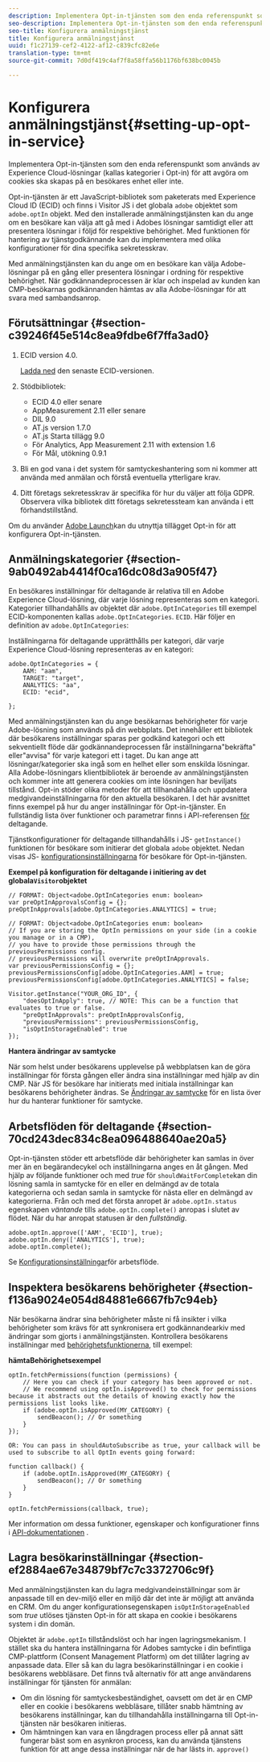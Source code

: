 ```yaml
---
description: Implementera Opt-in-tjänsten som den enda referenspunkt som används av Experience Cloud-lösningar (kallas kategorier i Opt-in) för att avgöra om cookies ska skapas på en besökares enhet eller inte.
seo-description: Implementera Opt-in-tjänsten som den enda referenspunkt som används av Experience Cloud-lösningar (kallas kategorier i Opt-in) för att avgöra om cookies ska skapas på en besökares enhet eller inte.
seo-title: Konfigurera anmälningstjänst
title: Konfigurera anmälningstjänst
uuid: f1c27139-cef2-4122-af12-c839cfc82e6e
translation-type: tm+mt
source-git-commit: 7d0df419c4af7f8a58ffa56b1176bf638bc0045b

---
```



# Konfigurera anmälningstjänst{#setting-up-opt-in-service}

Implementera Opt-in-tjänsten som den enda referenspunkt som används av Experience Cloud-lösningar (kallas kategorier i Opt-in) för att avgöra om cookies ska skapas på en besökares enhet eller inte.

Opt-in-tjänsten är ett JavaScript-bibliotek som paketerats med Experience Cloud ID (ECID) och finns i Visitor JS i det globala `adobe` objektet som `adobe.optIn` objekt. Med den installerade anmälningstjänsten kan du ange om en besökare kan välja att gå med i Adobes lösningar samtidigt eller att presentera lösningar i följd för respektive behörighet. Med funktionen för hantering av tjänstgodkännande kan du implementera med olika konfigurationer för dina specifika sekretesskrav.

Med anmälningstjänsten kan du ange om en besökare kan välja Adobe-lösningar på en gång eller presentera lösningar i ordning för respektive behörighet. När godkännandeprocessen är klar och inspelad av kunden kan CMP-besökarnas godkännanden hämtas av alla Adobe-lösningar för att svara med sambandsanrop.

## Förutsättningar {#section-c39246f45e514c8ea9fdbe6f7ffa3ad0}

1. ECID version 4.0.

   [Ladda ned](https://github.com/Adobe-Marketing-Cloud/id-service/releases) den senaste ECID-versionen.

1. Stödbibliotek:

   * ECID 4.0 eller senare
   * AppMeasurement 2.11 eller senare
   * DIL 9.0
   * AT.js version 1.7.0
   * AT.js Starta tillägg 9.0
   * För Analytics, App Measurement 2.11 with extension 1.6
   * För Mål, utökning 0.9.1

1. Bli en god vana i det system för samtyckeshantering som ni kommer att använda med anmälan och förstå eventuella ytterligare krav.

   <!--
   For IAB, see here for additional pre-reqs.
   -->

1. Ditt företags sekretesskrav är specifika för hur du väljer att följa GDPR. Observera vilka bibliotek ditt företags sekretessteam kan använda i ett förhandstillstånd.

Om du använder [Adobe Launch](https://docs.adobelaunch.com/)kan du utnyttja tillägget [](../../implementation-guides/opt-in-service/launch.md) Opt-in för att konfigurera Opt-in-tjänsten.

## Anmälningskategorier {#section-9ab0492ab4414f0ca16dc08d3a905f47}

En besökares inställningar för deltagande är relativa till en Adobe Experience Cloud-lösning, där varje lösning representeras som en kategori. Kategorier tillhandahålls av objektet där `adobe.OptInCategories` till exempel ECID-komponenten kallas `adobe.OptInCategories`. `ECID`. Här följer en definition av `adobe.OptInCategories`:

Inställningarna för deltagande upprätthålls per kategori, där varje Experience Cloud-lösning representeras av en kategori:

```
adobe.OptInCategories = { 
    AAM: "aam", 
    TARGET: "target",  
    ANALYTICS: "aa", 
    ECID: "ecid", 
     
};
```

Med anmälningstjänsten kan du ange besökarnas behörigheter för varje Adobe-lösning som används på din webbplats. Det innehåller ett bibliotek där besökarens inställningar sparas per godkänd kategori och ett sekventiellt flöde där godkännandeprocessen får inställningarna&quot;bekräfta&quot; eller&quot;avvisa&quot; för varje kategori ett i taget. Du kan ange att lösningar/kategorier ska ingå som en helhet eller som enskilda lösningar.
Alla Adobe-lösningars klientbibliotek är beroende av anmälningstjänsten och kommer inte att generera cookies om inte lösningen har beviljats tillstånd. Opt-in stöder olika metoder för att tillhandahålla och uppdatera medgivandeinställningarna för den aktuella besökaren. I det här avsnittet finns exempel på hur du anger inställningar för Opt-in-tjänster. En fullständig lista över funktioner och parametrar finns i API-referensen [för](../../implementation-guides/opt-in-service/api.md#reference-4f30152333dd4990ab10c1b8b82fc867) deltagande.

Tjänstkonfigurationer för deltagande tillhandahålls i JS- `getInstance()` funktionen för besökare som initierar det globala `adobe` objektet. Nedan visas JS- [konfigurationsinställningarna](../../implementation-guides/opt-in-service/api.md#section-d66018342baf401389f248bb381becbf) för besökare för Opt-in-tjänsten.

**Exempel på konfiguration för deltagande i initiering av det globala`Visitor`objektet**

```
// FORMAT: Object<adobe.OptInCategories enum: boolean> 
var preOptInApprovalsConfig = {}; 
preOptInApprovals[adobe.OptInCategories.ANALYTICS] = true; 
  
// FORMAT: Object<adobe.OptInCategories enum: boolean> 
// If you are storing the OptIn permissions on your side (in a cookie you manage or in a CMP), 
// you have to provide those permissions through the previousPermissions config. 
// previousPermissions will overwrite preOptInApprovals. 
var previousPermissionsConfig = {}; 
previousPermissionsConfig[adobe.OptInCategories.AAM] = true; 
previousPermissionsConfig[adobe.OptInCategories.ANALYTICS] = false; 
  
Visitor.getInstance("YOUR_ORG_ID", { 
    "doesOptInApply": true, // NOTE: This can be a function that evaluates to true or false. 
    "preOptInApprovals": preOptInApprovalsConfig, 
    "previousPermissions": previousPermissionsConfig, 
    "isOptInStorageEnabled": true 
});
```

**Hantera ändringar av samtycke**

När som helst under besökarens upplevelse på webbplatsen kan de göra inställningar för första gången eller ändra sina inställningar med hjälp av din CMP. När JS för besökare har initierats med initiala inställningar kan besökarens behörigheter ändras. Se [Ändringar av samtycke](../../implementation-guides/opt-in-service/api.md#section-c3d85403ff0d4394bd775c39f3d001fc) för en lista över hur du hanterar funktioner för samtycke.

<!--
<p> *** <b>sample code block </b>*** </p>
-->

## Arbetsflöden för deltagande {#section-70cd243dec834c8ea096488640ae20a5}

Opt-in-tjänsten stöder ett arbetsflöde där behörigheter kan samlas in över mer än en begärandecykel och inställningarna anges en åt gången. Med hjälp av följande funktioner och med *true* för `shouldWaitForComplete`kan din lösning samla in samtycke för en eller en delmängd av de totala kategorierna och sedan samla in samtycke för nästa eller en delmängd av kategorierna. Från och med det första anropet är `adobe.optIn.status` egenskapen *väntande* tills `adobe.optIn.complete()` anropas i slutet av flödet. När du har anropat statusen är den *fullständig*.

```
adobe.optIn.approve(['AAM', 'ECID'], true); 
adobe.optIn.deny(['ANALYTICS'], true); 
adobe.optIn.complete();
```

Se [Konfigurationsinställningar](../../implementation-guides/opt-in-service/api.md#section-2c5adfa5459c4e72b96d2693123a53c2)för arbetsflöde.

## Inspektera besökarens behörigheter {#section-f136a9024e054d84881e6667fb7c94eb}

När besökarna ändrar sina behörigheter måste ni få insikter i vilka behörigheter som krävs för att synkronisera ert godkännandearkiv med ändringar som gjorts i anmälningstjänsten. Kontrollera besökarens inställningar med [behörighetsfunktionerna](../../implementation-guides/opt-in-service/api.md#section-7fe57279b5b44b4f8fe47e336df60155), till exempel:

**hämtaBehörighetsexempel**

```
optIn.fetchPermissions(function (permissions) { 
    // Here you can check if your category has been approved or not. 
    // We recommend using optIn.isApproved() to check for permissions because it abstracts out the details of knowing exactly how the permissions list looks like. 
    if (adobe.optIn.isApproved(MY_CATEGORY) { 
        sendBeacon(); // Or something 
    } 
});

OR: You can pass in shouldAutoSubscribe as true, your callback will be used to subscribe to all OptIn events going forward:

function callback() { 
    if (adobe.optIn.isApproved(MY_CATEGORY) { 
        sendBeacon(); // Or something 
    } 
}

optIn.fetchPermissions(callback, true);
```

Mer information om dessa funktioner, egenskaper och konfigurationer finns i [API-dokumentationen](../../implementation-guides/opt-in-service/api.md#reference-4f30152333dd4990ab10c1b8b82fc867) .

## Lagra besökarinställningar {#section-ef2884ae67e34879bf7c7c3372706c9f}

Med anmälningstjänsten kan du lagra medgivandeinställningar som är anpassade till en dev-miljö eller en miljö där det inte är möjligt att använda en CRM. Om du anger konfigurationsegenskapen `isOptInStorageEnabled` som *true* utlöses tjänsten Opt-in för att skapa en cookie i besökarens system i din domän.

Objektet är `adobe.optIn` tillståndslöst och har ingen lagringsmekanism. I stället ska du hantera inställningarna för Adobes samtycke i din befintliga CMP-plattform (Consent Management Platform) om det tillåter lagring av anpassade data. Eller så kan du lagra besökarinställningar i en cookie i besökarens webbläsare. Det finns två alternativ för att ange användarens inställningar för tjänsten för anmälan:

* Om din lösning för samtyckesbeständighet, oavsett om det är en CMP eller en cookie i besökarens webbläsare, tillåter snabb hämtning av besökarens inställningar, kan du tillhandahålla inställningarna till Opt-in-tjänsten när besökaren initieras.
* Om hämtningen kan vara en långdragen process eller på annat sätt fungerar bäst som en asynkron process, kan du använda tjänstens funktion för att ange dessa inställningar när de har lästs in. `approve()`

